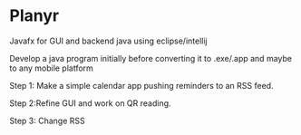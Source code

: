 # Planyr
Javafx for GUI and backend java using eclipse/intellij

Develop a java program initially before converting it to .exe/.app and maybe to any mobile platform

Step 1: Make a simple calendar app pushing reminders to an RSS feed.

Step 2:Refine GUI and work on QR reading.

Step 3: Change RSS 
